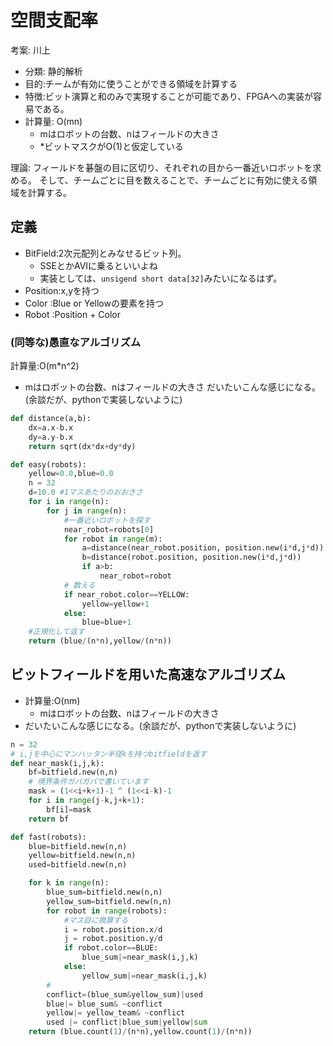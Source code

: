 # 空間支配率
考案: 川上
+ 分類: 静的解析
+ 目的:チームが有効に使うことができる領域を計算する
+ 特徴:ビット演算と和のみで実現することが可能であり、FPGAへの実装が容易である。
+ 計算量: O(mn) 
  + mはロボットの台数、nはフィールドの大きさ
  + *ビットマスクがO(1)と仮定している
 
理論:
フィールドを碁盤の目に区切り、それぞれの目から一番近いロボットを求める。
そして、チームごとに目を数えることで、チームごとに有効に使える領域を計算する。

## 定義
+ BitField:2次元配列とみなせるビット列。
  + SSEとかAVIに乗るといいよね
  + 実装としては、`unsigend short data[32]`みたいになるはず。
+ Position:x,yを持つ
+ Color :Blue or Yellowの要素を持つ
+ Robot :Position + Color
### (同等な)愚直なアルゴリズム
計算量:O(m*n^2)
  + mはロボットの台数、nはフィールドの大きさ
だいたいこんな感じになる。(余談だが、pythonで実装しないように)
```python
def distance(a,b):
    dx=a.x-b.x
    dy=a.y-b.x
    return sqrt(dx*dx+dy*dy)

def easy(robots):
    yellow=0.0,blue=0.0
    n = 32
    d=10.0 #1マスあたりのおおきさ
    for i in range(n):
        for j in range(n):
            #一番近いロボットを探す
            near_robot=robots[0]
            for robot in range(m):
                a=distance(near_robot.position, position.new(i*d,j*d))
                b=distance(robot.position, position.new(i*d,j*d))
                if a>b:
                    near_robot=robot
            # 数える
            if near_robot.color==YELLOW:
                yellow=yellow+1
            else:
                blue=blue+1
    #正規化して返す
    return (blue/(n*n),yellow/(n*n))
```
## ビットフィールドを用いた高速なアルゴリズム
+ 計算量:O(nm)
  + mはロボットの台数、nはフィールドの大きさ
+ だいたいこんな感じになる。(余談だが、pythonで実装しないように)
```py
n = 32
# i,jを中心にマンハッタン半径kを持つbitfieldを返す
def near_mask(i,j,k):
    bf=bitfield.new(n,n)
    # 境界条件ガバガバで書いています
    mask = (1<<i+k+1)-1 ^ (1<<i-k)-1
    for i in range(j-k,j+k+1):
        bf[i]=mask
    return bf

def fast(robots):
    blue=bitfield.new(n,n)
    yellow=bitfield.new(n,n)
    used=bitfield.new(n,n)

    for k in range(n):
        blue_sum=bitfield.new(n,n)
        yellow_sum=bitfield.new(n,n)
        for robot in range(robots):
            #マス目に換算する
            i = robot.position.x/d
            j = robot.position.y/d
            if robot.color==BLUE:
                blue_sum|=near_mask(i,j,k)
            else:
                yellow_sum|=near_mask(i,j,k)
        #
        conflict=(blue_sum&yellow_sum)|used
        blue|= blue_sum& ~conflict
        yellow|= yellow_team& ~conflict
        used |= conflict|blue_sum|yellow|sum
    return (blue.count(1)/(n*n),yellow.count(1)/(n*n))
```